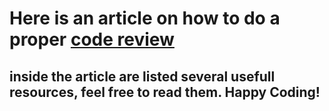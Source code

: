 # Here is an article on how to do a proper [code review](https://discuss.codecademy.com/t/article-giving-and-receiving-code-review/521901?_gl=1*1gm437f*_ga*OTkwNzYxODE0OC4xNjg1MjUzNDgx*_ga_3LRZM6TM9L*MTY4NjYzOTc4My4yMy4xLjE2ODY2NDA5OTIuMC4wLjA.**)

## inside the article are listed several usefull resources, feel free to read them. Happy Coding!
